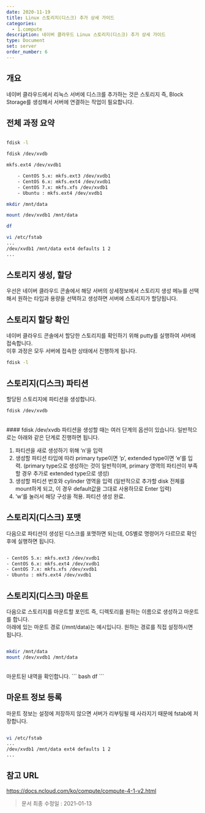 ```yaml
---
date: 2020-11-19
title: Linux 스토리지(디스크) 추가 상세 가이드
categories:
  - 1.compute
description: 네이버 클라우드 Linux 스토리지(디스크) 추가 상세 가이드
type: Document
set: server
order_number: 6
---
```



## 개요
네이버 클라우드에서 리눅스 서버에 디스크를 추가하는 것은 스토리지 즉, Block Storage를 생성해서 서버에 연결하는 작업이 필요합니다.

## 전체 과정 요약
``` bash

fdisk -l

fdisk /dev/xvdb

mkfs.ext4 /dev/xvdb1

	- CentOS 5.x: mkfs.ext3 /dev/xvdb1
	- CentOS 6.x: mkfs.ext4 /dev/xvdb1
	- CentOS 7.x: mkfs.xfs /dev/xvdb1
	- Ubuntu : mkfs.ext4 /dev/xvdb1

mkdir /mnt/data

mount /dev/xvdb1 /mnt/data

df

vi /etc/fstab
...
/dev/xvdb1 /mnt/data ext4 defaults 1 2
...

```

## 스토리지 생성, 할당
우선은 네이버 클라우드 콘솔에서 해당 서버의 상세정보에서 스토리지 생성 메뉴를 선택해서 원하는 타입과 용량을 선택하고 생성하면 서버에 스토리지가 할당됩니다.

## 스토리지 할당 확인
네이버 클라우드 콘솔에서 할당한 스토리지를 확인하기 위해 putty를 실행하여 서버에 접속합니다.  
이후 과정은 모두 서버에 접속한 상태에서 진행하게 됩니다.
``` bash
fdisk -l
```

## 스토리지(디스크) 파티션
할당된 스토리지에 파티션을 생성합니다.
``` bash
fdisk /dev/xvdb
```
<br />
#### fdisk /dev/xvdb
파티션을 생성할 때는 여러 단계의 옵션이 있습니다. 일반적으로는 아래와 같은 단계로 진행하면 됩니다.

1. 파티션을 새로 생성하기 위해 ‘n’을 입력
2. 생성할 파티션 타입에 따라 primary type이면 ‘p’, extended type이면 ‘e’를 입력. (primary type으로 생성하는 것이 일반적이며, primary 영역의 파티션이 부족할 경우 추가로 extended type으로 생성)
3. 생성할 파티션 번호와 cylinder 영역을 입력 (일반적으로 추가할 disk 전체를 mount하게 되고, 이 경우 default값을 그대로 사용하므로 Enter 입력)
4. ‘w’를 눌러서 해당 구성을 적용. 파티션 생성 완료.

## 스토리지(디스크) 포맷
다음으로 파티션이 생성된 디스크를 포맷하면 되는데, OS별로 명령어가 다르므로 확인 후에 실행하면 됩니다.
``` bash

- CentOS 5.x: mkfs.ext3 /dev/xvdb1
- CentOS 6.x: mkfs.ext4 /dev/xvdb1
- CentOS 7.x: mkfs.xfs /dev/xvdb1
- Ubuntu : mkfs.ext4 /dev/xvdb1
```

## 스토리지(디스크) 마운트
다음으로 스토리지를 마운트할 포인트 즉, 디렉토리를 원하는 이름으로 생성하고 마운트를 합니다.  
아래에 있는 마운트 경로 (/mnt/data)는 예시입니다. 원하는 경로를 직접 설정하시면 됩니다.
``` bash

mkdir /mnt/data
mount /dev/xvdb1 /mnt/data
```
<br />
마운트된 내역을 확인합니다.
``` bash
df
```

## 마운트 정보 등록
마운트 정보는 설정에 저장하지 않으면 서버가 리부팅될 때 사라지기 때문에 fstab에 저장합니다.
``` bash

vi /etc/fstab
...
/dev/xvdb1 /mnt/data ext4 defaults 1 2
...
```


## 참고 URL
<a href="https://docs.ncloud.com/ko/compute/compute-4-1-v2.html" target="_blank" style="word-break:break-all;">https://docs.ncloud.com/ko/compute/compute-4-1-v2.html</a>


> 문서 최종 수정일 : 2021-01-13